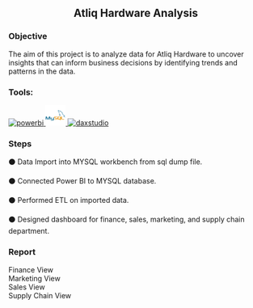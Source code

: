 <h2 align="center">Atliq Hardware Analysis</h2>


<h3 align="left">Objective</h3>
<p align="left">The aim of this project is to analyze data for Atliq Hardware to uncover insights that can inform business decisions 
by identifying trends and patterns in the data.</p>


<h3 align="left">Tools:</h3>
<p align="left"><a href="https://powerbi.microsoft.com/en-au/" target="_blank" rel="noreferrer"> 
<img src="https://img.icons8.com/color/1x/power-bi.png" alt="powerbi" width="40" height="40"/> </a> 
<a href="https://www.mysql.com/" target="_blank" rel="noreferrer"> 
<img src="https://raw.githubusercontent.com/devicons/devicon/master/icons/mysql/mysql-original-wordmark.svg" alt="mysql" width="40" height="40"/> 
 <a href="https://daxstudio.org/" target="_blank" rel="noreferrer"> 
<img src="https://www.pngitem.com/pimgs/m/681-6819613_dax-studio-logo-hd-png-download.png" alt="daxstudio" width="40" height="40"/> </a> 
 </p>

 
 <h3 align="left">Steps</h3>
 <p align="left">
⚫ Data Import into MYSQL workbench from sql dump file.<br>

⚫ Connected Power BI to MYSQL database.<br>

⚫ Performed ETL on imported data.<br>

⚫ Designed dashboard for finance, sales, marketing, and supply chain department.
</p>

<h3 align="left">Report</h3>
 <p align="left">
Finance View<br>
Marketing View<br>
Sales View<br>
Supply Chain View
</p>
